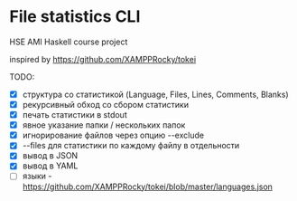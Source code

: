 # File statistics CLI

HSE AMI Haskell course project

inspired by https://github.com/XAMPPRocky/tokei

TODO:

- [x] структура со статистикой (Language, Files, Lines, Comments, Blanks)
- [x] рекурсивный обход со сбором статистики
- [x] печать статистики в stdout
- [x] явное указание папки / нескольких папок
- [x] игнорирование файлов через опцию --exclude
- [x] --files для статистики по каждому файлу в отдельности
- [x] вывод в JSON
- [x] вывод в YAML
- [ ] языки - https://github.com/XAMPPRocky/tokei/blob/master/languages.json
